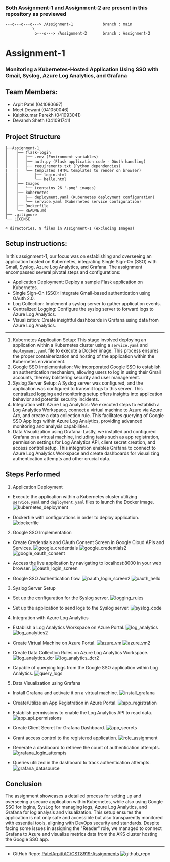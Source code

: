 ### Both Assignment-1 and Assignment-2 are present in this repository as previewed
```
---o---o---o---> /Assignment-1             branch : main
            \
             o---o---> /Assignment-2       branch : Assignment-2
``` 

# Assignment-1
### Monitoring a Kubernetes-Hosted Application Using SSO with Gmail, Syslog, Azure Log Analytics, and Grafana

## Team Members:

- Arpit Patel (041080697)
- Meet Dewani (041050046)
- Kalpitkumar Parekh (041093041)
- Devansh Sheth (041091741)

## Project Structure

```
├──Assignment-1
│    ├── flask-login
│    │   ├── .env (Environment variables)
│    │   ├── auth.py (Flask application code - OAuth handling)
│    │   ├── requirements.txt (Python dependencies)
|    |   └── templates (HTML templates to render on browser)
│    │       ├── login.html
│    │       └── hello.html
│    ├── Images
│    │   └── (contains 26 '.png' images)
│    ├── kubernetes
│    │   ├── deployment.yaml (Kubernetes deployment configuration)
│    │   └── service.yaml (Kubernetes service configuration)
│    ├── Dockerfile
│    └── README.md
├── .gitignore
└── LICENSE

4 directories, 9 files in Assignment-1 (excluding Images)
```

## Setup instructions:

In this assignment-1, our focus was on establishing and overseeing an application hosted on Kubernetes, integrating Single Sign-On (SSO) with Gmail, Syslog, Azure Log Analytics, and Grafana. The assignment encompassed several pivotal steps and configurations:

- Application Deployment: Deploy a sample Flask application on Kubernetes.
- Single Sign-On (SSO): Integrate Gmail-based authentication using OAuth 2.0.
- Log Collection: Implement a syslog server to gather application events.
- Centralized Logging: Configure the syslog server to forward logs to Azure Log Analytics.
- Visualization: Create insightful dashboards in Grafana using data from Azure Log Analytics.

---

1. Kubernetes Application Setup: This stage involved deploying an application within a Kubernetes cluster using a `service.yaml` and `deployment.yaml` file to execute a Docker image. This process ensures the proper containerization and hosting of the application within the Kubernetes environment.
2. Google SSO Implementation: We incorporated Google SSO to establish an authentication mechanism, allowing users to log in using their Gmail accounts, thereby bolstering security and user management.
3. Syslog Server Setup: A Syslog server was configured, and the application was configured to transmit logs to this server. This centralized logging and monitoring setup offers insights into application behavior and potential security incidents.
4. Integration with Azure Log Analytics: We executed steps to establish a Log Analytics Workspace, connect a virtual machine to Azure via Azure Arc, and create a data collection rule. This facilitates querying of Google SSO App logs within Azure Log Analytics, providing advanced monitoring and analysis capabilities.
5. Data Visualization using Grafana: Lastly, we installed and configured Grafana on a virtual machine, including tasks such as app registration, permission settings for Log Analytics API, client secret creation, and access control setup. This integration enables Grafana to connect to Azure Log Analytics Workspace and create dashboards for visualizing authentication attempts and other crucial data.

## Steps Performed

1. Application Deployment

- Execute the application within a Kubernetes cluster utilizing `service.yaml` and `deployment.yaml` files to launch the Docker image.
![kubernetes_deployment](Images/kubernetes_deployment.png)

- Dockerfile with configurations in order to deploy application.
![dockerfile](Images/dockerfile.png)

2. Google SSO Implementation

- Create Credentials and OAuth Consent Screen in Google Cloud APIs and Services.
![google_credentials](Images/google_credentials.png)
![google_credentials2](Images/google_credentials2.png)
![google_oauth_consent](Images/google_oauth_consent.png)

- Access the live application by navigating to localhost:8000 in your web browser.
![oauth_login_screen](Images/oauth_login_screen.png)

- Google SSO Authentication flow.
![oauth_login_screen2](Images/oauth_login_screen2.png)
![oauth_hello](Images/oauth_hello.png)

3. Syslog Server Setup

- Set up the configuration for the Syslog server.
![logging_rules](Images/logging_rules.png)

- Set up the application to send logs to the Syslog server.
![syslog_code](Images/syslog_code.png)

4. Integration with Azure Log Analytics

- Establish a Log Analytics Workspace on Azure Portal.
![log_analytics](Images/log_analytics.png)
![log_analytics2](Images/log_analytics2.png)

- Create Virtual Machine on Azure Portal.
![azure_vm](Images/azure_vm.png)
![azure_vm2](Images/azure_vm2.png)

- Create Data Collection Rules on Azure Log Analytics Workspace.
![log_analytics_dcr](Images/log_analytics_dcr.png)
![log_analytics_dcr2](Images/log_analytics_dcr2.png)

- Capable of querying logs from the Google SSO application within Log Analytics.
![query_logs](Images/query_logs.png)

5. Data Visualization using Grafana

- Install Grafana and activate it on a virtual machine.
![install_grafana](Images/install_grafana.png)

- Create/Utilize an App Registration in Azure Portal.
![app_registration](Images/app_registration.png)

- Establish permissions to enable the Log Analytics API to read data.
![app_api_permissions](Images/app_api_permissions.png)

- Create Client Secret for Grafana Dashboard.
![app_secrets](Images/app_secrets.png)

- Grant access control to the registered application.
![role_assignment](Images/role_assignment.png)

- Generate a dashboard to retrieve the count of authentication attempts.
![grafana_login_attempts](Images/grafana_login_attempts.png)

- Queries utilized in the dashboard to track authentication attempts.
![grafana_datasource](Images/grafana_datasource.png)

## Conclusion
The assignment showcases a detailed process for setting up and overseeing a secure application within Kubernetes, while also using Google SSO for logins, SysLog for managing logs, Azure Log Analytics, and Grafana for log analysis and visualization. This setup ensures the application is not only safe and accessible but also transparently monitored with essential tools, aligning with DevOps security and standards. Despite facing some issues in assigning the "Reader" role, we managed to connect Grafana to Azure and visualize metrics data from the AKS cluster hosting the Google SSO app.

---

- GitHub Repo:
[PatelArpittAC/CST8919-Assignments](https://github.com/PatelArpittAC/CST8919-Assignments)
![github_repo](Images/github_repo.png)
